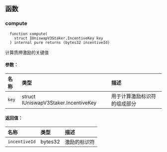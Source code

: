 ## 函数

### compute

```solidity
  function compute(
    struct IUniswapV3Staker.IncentiveKey key
  ) internal pure returns (bytes32 incentiveId)
```

计算质押激励的关键值

#### 参数：

| 名称   | 类型                                   | 描述                                                         |
| :----- | :------------------------------------- | :----------------------------------------------------------- |
| `key`  | struct IUniswapV3Staker.IncentiveKey | 用于计算激励标识符的组成部分                                |

#### 返回值：

| 名称            | 类型    | 描述                             |
| :-------------- | :------ | :------------------------------- |
| `incentiveId`   | bytes32 | 激励的标识符                     |